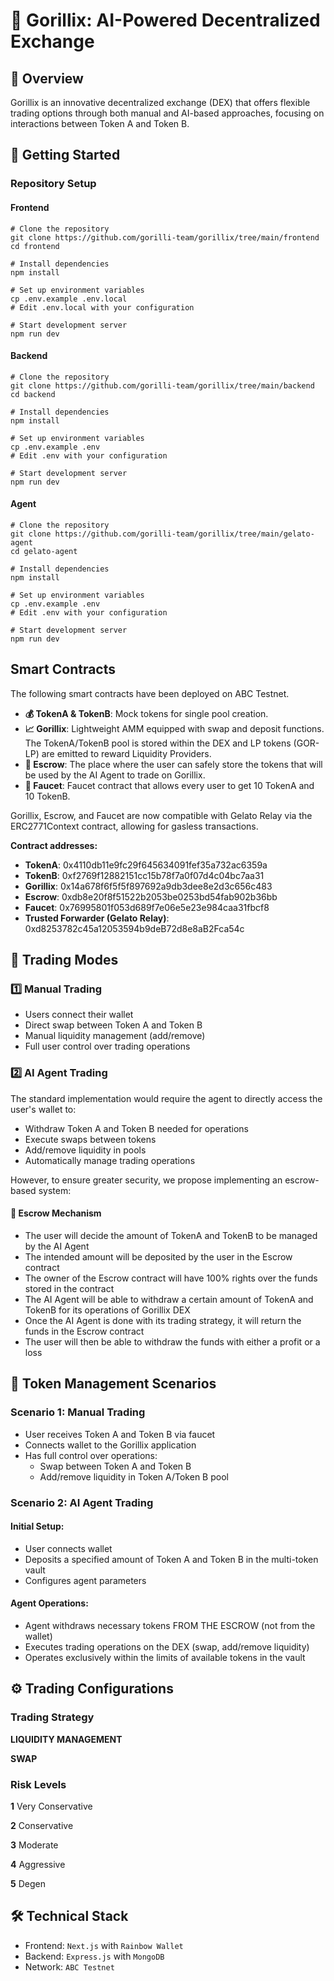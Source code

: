 # 🦍 Gorillix: AI-Powered Decentralized Exchange

## 📝 Overview

Gorillix is an innovative decentralized exchange (DEX) that offers flexible trading options through both manual and AI-based approaches, focusing on interactions between Token A and Token B.

## 🚀 Getting Started

### Repository Setup

#### Frontend
```
# Clone the repository
git clone https://github.com/gorilli-team/gorillix/tree/main/frontend
cd frontend

# Install dependencies
npm install

# Set up environment variables
cp .env.example .env.local
# Edit .env.local with your configuration

# Start development server
npm run dev
```

#### Backend
```
# Clone the repository
git clone https://github.com/gorilli-team/gorillix/tree/main/backend
cd backend

# Install dependencies
npm install

# Set up environment variables
cp .env.example .env
# Edit .env with your configuration

# Start development server
npm run dev
```

#### Agent
```
# Clone the repository
git clone https://github.com/gorilli-team/gorillix/tree/main/gelato-agent
cd gelato-agent

# Install dependencies
npm install

# Set up environment variables
cp .env.example .env
# Edit .env with your configuration

# Start development server
npm run dev
```

## Smart Contracts

The following smart contracts have been deployed on ABC Testnet.

- **💰 TokenA & TokenB**: Mock tokens for single pool creation.
- **📈 Gorillix**: Lightweight AMM equipped with swap and deposit functions. The TokenA/TokenB pool is stored within the DEX and LP tokens (GOR-LP) are emitted to reward Liquidity Providers.
- **🔐 Escrow**: The place where the user can safely store the tokens that will be used by the AI Agent to trade on Gorillix.
- **🚰 Faucet**: Faucet contract that allows every user to get 10 TokenA and 10 TokenB.

Gorillix, Escrow, and Faucet are now compatible with Gelato Relay via the ERC2771Context contract, allowing for gasless transactions.

**Contract addresses:**
- **TokenA**: 0x4110db11e9fc29f645634091fef35a732ac6359a
- **TokenB**: 0xf2769f12882151cc15b78f7a0f07d4c04bc7aa31
- **Gorillix**: 0x14a678f6f5f5f897692a9db3dee8e2d3c656c483
- **Escrow**: 0xdb8e20f8f51522b2053be0253bd54fab902b36bb
- **Faucet**: 0x76995801f053d689f7e06e5e23e984caa31fbcf8
- **Trusted Forwarder (Gelato Relay)**: 0xd8253782c45a12053594b9deB72d8e8aB2Fca54c

## 💫 Trading Modes

### 1️⃣ Manual Trading

* Users connect their wallet
* Direct swap between Token A and Token B
* Manual liquidity management (add/remove)
* Full user control over trading operations

### 2️⃣ AI Agent Trading

The standard implementation would require the agent to directly access the user's wallet to:

* Withdraw Token A and Token B needed for operations
* Execute swaps between tokens
* Add/remove liquidity in pools
* Automatically manage trading operations

However, to ensure greater security, we propose implementing an escrow-based system:

#### 🔐 Escrow Mechanism

* The user will decide the amount of TokenA and TokenB to be managed by the AI Agent
* The intended amount will be deposited by the user in the Escrow contract
* The owner of the Escrow contract will have 100% rights over the funds stored in the contract
* The AI Agent will be able to withdraw a certain amount of TokenA and TokenB for its operations of Gorillix DEX
* Once the AI Agent is done with its trading strategy, it will return the funds in the Escrow contract
* The user will then be able to withdraw the funds with either a profit or a loss

## 🔄 Token Management Scenarios

### Scenario 1: Manual Trading

* User receives Token A and Token B via faucet
* Connects wallet to the Gorillix application
* Has full control over operations:
  * Swap between Token A and Token B
  * Add/remove liquidity in Token A/Token B pool

### Scenario 2: AI Agent Trading

#### Initial Setup:
* User connects wallet
* Deposits a specified amount of Token A and Token B in the multi-token vault
* Configures agent parameters

#### Agent Operations:
* Agent withdraws necessary tokens FROM THE ESCROW (not from the wallet)
* Executes trading operations on the DEX (swap, add/remove liquidity)
* Operates exclusively within the limits of available tokens in the vault

## ⚙️ Trading Configurations

### Trading Strategy

**LIQUIDITY MANAGEMENT**

**SWAP**

### Risk Levels

**1** Very Conservative

**2** Conservative

**3** Moderate

**4** Aggressive

**5** Degen

## 🛠 Technical Stack

* Frontend: `Next.js` with `Rainbow Wallet`
* Backend: `Express.js` with `MongoDB`
* Network: `ABC Testnet`